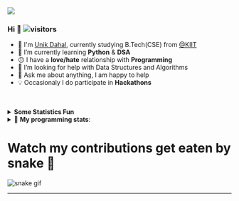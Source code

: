 <div align="left">

<img src='https://user-images.githubusercontent.com/61407386/148674307-700bb6d6-0904-4e4b-bb8b-e2bca910b319.png' align='center'>

### Hi  👋  ![visitors](https://visitor-badge.glitch.me/badge?page_id=https://github.com/unikdahal)
   - :school: I'm [Unik Dahal](https://Unik-Dahal.github.io/), currently studying B.Tech(CSE) from <a href="https://kiit.ac.in/">@KIIT  </a>
   -  🔭 I’m currently learning **Python** & **DSA**
   -  :neutral_face: I have a **love/hate** relationship with **Programming**
   -  🤔 I’m looking for help with Data Structures and Algorithms 
   -  💬 Ask me about anything, I am happy to help
   -  :bulb: Occasionaly I do participate in **Hackathons**



<br />
<br />


<details>
<summary><b> Some Statistics Fun </b></summary>
   </br>
   </br>
<div align="center">
<img src='https://github-readme-stats.vercel.app/api?username=unikdahal&show_icons=true&theme=tokyonight&count_private=true&line_height=40'  align="left" />
<img src='https://github-readme-stats.vercel.app/api/top-langs/?username=unikdahal&theme=tokyonight&hide_langs_below=4' />
</br></br>
<img src="https://activity-graph.herokuapp.com/graph?username=unikdahal&theme=react-dark&bg_color=20232a&hide_border=true" width="100%">
   </br>
   </br>
</div>
</details>
<!-- end statics fun section -->

<details> 
 <summary>🤖 <b>My programming stats</b>: </summary>
<br>
</details>
<!-- Contribution Snake -->


# Watch my contributions get eaten by snake 🐍


![snake gif](https://github.com/unikdahal/unikdahal/blob/output/github-contribution-grid-snake.svg)

<!-- Contribution Snake -->


<!-- start footer section -->

****


